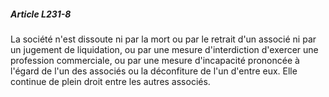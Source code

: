 ##### Article L231-8

La société n'est dissoute ni par la mort ou par le retrait d'un associé ni par un jugement de liquidation, ou par une mesure d'interdiction d'exercer une profession commerciale, ou par une mesure d'incapacité prononcée à l'égard de l'un des associés ou la déconfiture de l'un d'entre eux. Elle continue de plein droit entre les autres associés.

